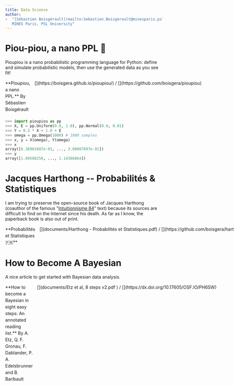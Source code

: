 ```yaml
---
title: Data Science
author:  
-  "[Sébastien Boisgérault](mailto:Sebastien.Boisgerault@minesparis.psl.eu),
   MINES Paris, PSL University"
---
```


<style> 
  .grid { 
    margin-bottom: 1.5em;
  }
  .grid > * { /* row */
    display: flex;
    flex-wrap: nowrap;
    justify-content: space-between;
    margin-bottom: 1.5em;
  }
  .grid > * > :last-child { /* item */
    white-space: nowrap;
  }
  .grid * {
    line-height: 1.5em;
  }
  .grid > * > *:not(:last-child) { /* item*/
    margin: 0 1em 0 0;
  }
</style>

Piou-piou, a nano PPL 🐤
================================================================================


Pioupiou is a nano probabilistic programming language for Python:
define and simulate probabilistic models, then use the generated data as
you see fit!

<div class="grid">
<div>
<div>**Pioupiou, a nano PPL.**
By Sébastien Boisgérault</div>
<div>[<i class="fa fa-book"></i>](https://boisgera.github.io/pioupiou/)
/
[<i class="fa fa-github"></i>](https://github.com/boisgera/pioupiou)</div>
</div>
</div>


``` python
>>> import pioupiou as pp
>>> X, E = pp.Uniform(0.0, 1.0), pp.Normal(0.0, 0.01)
>>> Y = 0.5 * X + 1.0 + E
>>> omega = pp.Omega(1000) # 1000 samples
>>> x, y = X(omega), Y(omega)
>>> x
array([6.36961687e-01, ..., 3.80007897e-01])
>>> y
array([1.09588258, ..., 1.14366864])
```

<!--
![](images/xy.svg)
-->


Jacques Harthong -- Probabilités & Statistiques 
================================================================================

I am trying to preserve the open-source book of Jacques Harthong
(coauthor of the famous "[Intuitionnisme 84]" text)
because its sources are  difficult to find on the Internet since his death.
As far as I know, the paperback book is also out of print.

[Intuitionnisme 84]: https://mathinfo.unistra.fr/fileadmin/upload/IREM/Publications/L_Ouvert/n077Reeb/o_77reeb_42-77.pdf

<div class="grid">
<div>
<div>**Probabilités et Statistiques 🇫🇷**</div>
<div>[<i class="fa fa-file-pdf-o"></i>](documents/Harthong - Probabilités et Statistiques.pdf)
/
[<i class="fa fa-github"></i>](https://github.com/boisgera/harthong-prob)</div>
</div>
</div>

How to Become A Bayesian
================================================================================

A nice article to get started with Bayesian data analysis.

<div class="grid">
<div>
<div>**How to become a Bayesian in eight easy steps: An annotated reading list.**
By A. Etz, Q. F. Gronau, F. Dablander,
P. A. Edelsbrunner and B. Baribault</div>
<div>[<i class="fa fa-file-pdf-o"></i>](documents/Etz et al, 8 steps v2.pdf
)
/
[<i class="fa fa-link"></i>](https://dx.doi.org/10.17605/OSF.IO/PH6SW)</div>
</div>
</div>

